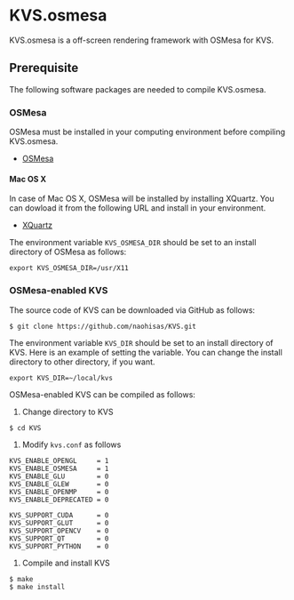 # KVS.osmesa
KVS.osmesa is a off-screen rendering framework with OSMesa for KVS.

## Prerequisite
The following software packages are needed to compile KVS.osmesa.

### OSMesa
OSMesa must be installed in your computing environment before compiling KVS.osmesa.

- [OSMesa](https://www.mesa3d.org/osmesa.html)

#### Mac OS X
In case of Mac OS X, OSMesa will be installed by installing XQuartz. You can dowload it from the following URL and install in your environment.

- [XQuartz](https://www.xquartz.org)

The environment variable ```KVS_OSMESA_DIR``` should be set to an install directory of OSMesa as follows:

```
export KVS_OSMESA_DIR=/usr/X11
```

### OSMesa-enabled KVS
The source code of KVS can be downloaded via GitHub as follows:

```
$ git clone https://github.com/naohisas/KVS.git
```

The environment variable ```KVS_DIR``` should be set to an install directory of KVS. Here is an example of setting the variable. You can change the install directory to other directory, if you want.

```
export KVS_DIR=~/local/kvs
```

OSMesa-enabled KVS can be compiled as follows:

1. Change directory to KVS
```
$ cd KVS
```

1. Modify ```kvs.conf``` as follows
```
KVS_ENABLE_OPENGL     = 1
KVS_ENABLE_OSMESA     = 1
KVS_ENABLE_GLU        = 0
KVS_ENABLE_GLEW       = 0
KVS_ENABLE_OPENMP     = 0
KVS_ENABLE_DEPRECATED = 0

KVS_SUPPORT_CUDA      = 0
KVS_SUPPORT_GLUT      = 0
KVS_SUPPORT_OPENCV    = 0
KVS_SUPPORT_QT        = 0
KVS_SUPPORT_PYTHON    = 0
```

1. Compile and install KVS
```
$ make
$ make install
```
